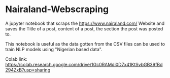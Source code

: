 # Nairaland-Webscraping
A jupyter notebook that scraps the https://www.nairaland.com/ Website and saves the Title of a post, content of a post, the section the post was posted to.

This notebook is useful as the data gotten from the CSV files can be used to train NLP models using "Nigerian based data".


Colab link: 
https://colab.research.google.com/drive/1Gc0RAMdi0D7x41KtSvbGB39fBd294ZxB?usp=sharing
